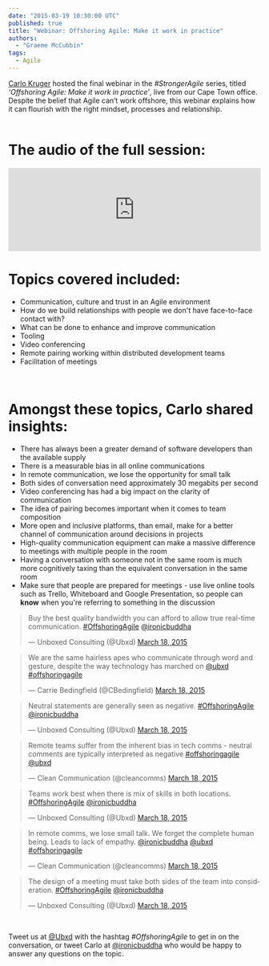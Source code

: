 ```yaml
---
date: "2015-03-19 10:30:00 UTC"
published: true
title: "Webinar: Offshoring Agile: Make it work in practice"
authors:
  - "Graeme McCubbin"
tags:
  - Agile
---
```


[Carlo Kruger](/people#carlo-kruger) hosted the final webinar in the <i>#StrongerAgile</i> series, titled <i>‘Offshoring Agile: Make it work in practice’</i>, live from our Cape Town office. Despite the belief that Agile can’t work offshore, this webinar explains how it can flourish with the right mindset, processes and relationship.<br/>
<br/>

<h1>The audio of the full session:</h1>
<iframe width="100%" height="166" scrolling="no" frameborder="no" src="https://w.soundcloud.com/player/?url=https%3A//api.soundcloud.com/tracks/196626765&amp;color=ff5500&amp;auto_play=false&amp;hide_related=false&amp;show_comments=true&amp;show_user=true&amp;show_reposts=false"></iframe>

<br/>
<h1>Topics covered included:</h1>

* Communication, culture and trust in an Agile environment<br/>
* How do we build relationships with people we don't have face-to-face contact with?<br/>
* What can be done to enhance and improve communication<br/>
* Tooling<br/>
* Video conferencing<br/>
* Remote pairing working within distributed development teams<br/>
* Facilitation of meetings<br/>
<br/>

<h1>Amongst these topics, Carlo shared insights:</h1>

* There has always been a greater demand of software developers than the available supply<br/>
* There is a measurable bias in all online communications<br/>
* In remote communication, we lose the opportunity for small talk<br/>
* Both sides of conversation need approximately 30 megabits per second<br/>
* Video conferencing has had a big impact on the clarity of communication<br/>
* The idea of pairing becomes important when it comes to team composition<br/>
* More open and inclusive platforms, than email, make for a better channel of communication around decisions in projects<br/>
* High-quality communication equipment can make a massive difference to meetings with multiple people in the room<br/>
* Having a conversation with someone not in the same room is much more cognitively taxing than the equivalent conversation in the same room<br/>
* Make sure that people are prepared for meetings - use live online tools such as Trello, Whiteboard and Google Presentation, so people can <b>know</b> when you're referring to something in the discussion<br/>

<blockquote class="twitter-tweet" lang="en"><p>Buy the best quality bandwidth you can afford to allow true real-time communication. <a href="https://twitter.com/hashtag/OffshoringAgile?src=hash">#OffshoringAgile</a> <a href="https://twitter.com/ironicbuddha">@ironicbuddha</a></p>&mdash; Unboxed Consulting (@Ubxd) <a href="https://twitter.com/Ubxd/status/578227917529952256">March 18, 2015</a></blockquote> <script async src="//platform.twitter.com/widgets.js" charset="utf-8"></script>

<blockquote class="twitter-tweet" lang="en"><p>We are the same hairless apes who communicate through word and gesture, despite the way technology has marched on <a href="https://twitter.com/Ubxd">@ubxd</a> <a href="https://twitter.com/hashtag/offshoringagile?src=hash">#offshoringagile</a></p>&mdash; Carrie Bedingfield (@CBedingfield) <a href="https://twitter.com/CBedingfield/status/578226107385835520">March 18, 2015</a></blockquote> <script async src="//platform.twitter.com/widgets.js" charset="utf-8"></script>

<blockquote class="twitter-tweet" lang="en"><p>Neutral statements are generally seen as negative. <a href="https://twitter.com/hashtag/OffshoringAgile?src=hash">#OffshoringAgile</a> <a href="https://twitter.com/ironicbuddha">@ironicbuddha</a></p>&mdash; Unboxed Consulting (@Ubxd) <a href="https://twitter.com/Ubxd/status/578226697834795009">March 18, 2015</a></blockquote> <script async src="//platform.twitter.com/widgets.js" charset="utf-8"></script>

<blockquote class="twitter-tweet" lang="en"><p>Remote teams suffer from the inherent bias in tech comms - neutral comments are typically interpreted as negative <a href="https://twitter.com/hashtag/offshoringagile?src=hash">#offshoringagile</a> <a href="https://twitter.com/Ubxd">@ubxd</a></p>&mdash; Clean Communication (@cleancomms) <a href="https://twitter.com/cleancomms/status/578226807259992064">March 18, 2015</a></blockquote> <script async src="//platform.twitter.com/widgets.js" charset="utf-8"></script>

<blockquote class="twitter-tweet" lang="en"><p>Teams work best when there is mix of skills in both locations. <a href="https://twitter.com/hashtag/OffshoringAgile?src=hash">#OffshoringAgile</a> <a href="https://twitter.com/ironicbuddha">@ironicbuddha</a></p>&mdash; Unboxed Consulting (@Ubxd) <a href="https://twitter.com/Ubxd/status/578228617991360512">March 18, 2015</a></blockquote> <script async src="//platform.twitter.com/widgets.js" charset="utf-8"></script>

<blockquote class="twitter-tweet" lang="en"><p>In remote comms, we lose small talk. We forget the complete human being. Leads to lack of empathy. <a href="https://twitter.com/ironicbuddha">@ironicbuddha</a> <a href="https://twitter.com/Ubxd">@ubxd</a> <a href="https://twitter.com/hashtag/offshoringagile?src=hash">#offshoringagile</a></p>&mdash; Clean Communication (@cleancomms) <a href="https://twitter.com/cleancomms/status/578227792506167296">March 18, 2015</a></blockquote> <script async src="//platform.twitter.com/widgets.js" charset="utf-8"></script>

<blockquote class="twitter-tweet" lang="en"><p>The design of a meeting must take both sides of the team into consideration. <a href="https://twitter.com/hashtag/OffshoringAgile?src=hash">#OffshoringAgile</a> <a href="https://twitter.com/ironicbuddha">@ironicbuddha</a></p>&mdash; Unboxed Consulting (@Ubxd) <a href="https://twitter.com/Ubxd/status/578229692467163137">March 18, 2015</a></blockquote> <script async src="//platform.twitter.com/widgets.js" charset="utf-8"></script>
<br/>

Tweet us at [@Ubxd](https://twitter.com/Ubxd) with the hashtag <i>#OffshoringAgile</i> to get in on the conversation, or tweet Carlo at [@ironicbuddha](https://twitter.com/ironicbuddha) who would be happy to answer any questions on the topic.
